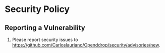 # Security Policy

## Reporting a Vulnerability

1. Please report security issues to https://github.com/Carloslauriano/Openddrop/security/advisories/new.
